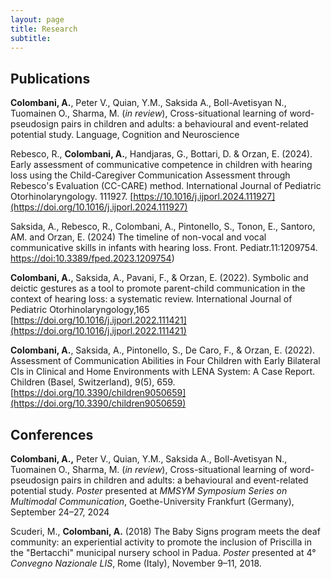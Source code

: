 ```yaml
---
layout: page
title: Research 
subtitle: 
---
```


## Publications
**Colombani, A.**, Peter V., Quian, Y.M., Saksida A., Boll-Avetisyan N., Tuomainen O., Sharma, M. (_in review_), Cross-situational learning of word-pseudosign pairs in children and adults: a behavioural and event-related potential study. Language, Cognition and Neuroscience

Rebesco, R., **Colombani, A.**, Handjaras, G., Bottari, D. & Orzan, E. (2024). Early assessment of communicative competence in children with hearing loss using the Child-Caregiver Communication Assessment through Rebesco's Evaluation (CC-CARE) method. International Journal of Pediatric Otorhinolaryngology. 111927. [https://10.1016/j.ijporl.2024.111927](https://doi.org/10.1016/j.ijporl.2024.111927)

Saksida, A., Rebesco, R., Colombani, A., Pintonello, S., Tonon, E., Santoro, AM. and Orzan, E. (2024) The timeline of non-vocal and vocal communicative skills in infants with hearing loss. Front. Pediatr.11:1209754. [https://doi:10.3389/fped.2023.1209754](https://doi.org/10.3389/fped.2023.1209754))

**Colombani, A.**, Saksida, A., Pavani, F., & Orzan, E. (2022). Symbolic and deictic gestures as a tool to promote parent-child communication in the context of hearing loss: a systematic review. International Journal of Pediatric Otorhinolaryngology,165 [https://doi.org/10.1016/j.ijporl.2022.111421](https://doi.org/10.1016/j.ijporl.2022.111421)

**Colombani, A.**, Saksida, A., Pintonello, S., De Caro, F., & Orzan, E. (2022). Assessment of Communication Abilities in Four Children with Early Bilateral CIs in Clinical and Home Environments with LENA System: A Case Report. Children (Basel, Switzerland), 9(5), 659.[https://doi.org/10.3390/children9050659](https://doi.org/10.3390/children9050659)

## Conferences  
**Colombani, A.,** Peter V., Quian, Y.M., Saksida A., Boll-Avetisyan N., Tuomainen O., Sharma, M. (_in review_), Cross-situational learning of word-pseudosign pairs in children and adults: a behavioural and event-related potential study. _Poster_ presented at _MMSYM Symposium Series on Multimodal Communication_, Goethe-University Frankfurt (Germany), September 24–27, 2024

Scuderi, M., **Colombani, A.** (2018) The Baby Signs program meets the deaf community: an experiential activity to promote the inclusion of Priscilla in the "Bertacchi" municipal nursery school in Padua. _Poster_ presented at 4° _Convegno Nazionale LIS_, Rome (Italy), 
November 9–11, 2018. 

